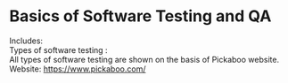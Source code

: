 # Basics of Software Testing and QA
Includes:<br>Types of software testing :<br>All types of software testing are shown on the basis of Pickaboo website.<br>Website: https://www.pickaboo.com/

